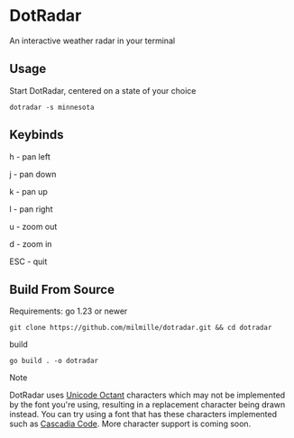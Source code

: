 # DotRadar

An interactive weather radar in your terminal

## Usage
Start DotRadar, centered on a state of your choice
```
dotradar -s minnesota
```

## Keybinds

h   - pan left

j   - pan down

k   - pan up

l   - pan right

u   - zoom out

d   - zoom in

ESC - quit

## Build From Source

Requirements: go 1.23 or newer

```
git clone https://github.com/milmille/dotradar.git && cd dotradar
```

build
```
go build . -o dotradar
```

> [!NOTE]
> DotRadar uses [Unicode Octant](https://www.unicode.org/charts/PDF/Unicode-16.0/U160-1CC00.pdf) characters which 
> may not be implemented by the font you're using, resulting in a replacement character being drawn instead. You 
> can try using a font that has these characters implemented such as [Cascadia Code](https://github.com/microsoft/cascadia-code).
> More character support is coming soon.


